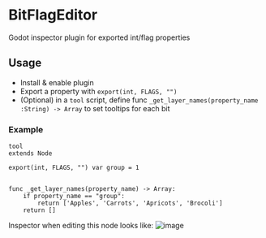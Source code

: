 # BitFlagEditor
Godot inspector plugin for exported int/flag properties

## Usage
- Install & enable plugin
- Export a property with `export(int, FLAGS, "")`
- (Optional) in a `tool` script, define func `_get_layer_names(property_name :String) -> Array` to set tooltips for each bit

### Example
```
tool
extends Node

export(int, FLAGS, "") var group = 1


func _get_layer_names(property_name) -> Array:
	if property_name == "group":
		return ['Apples', 'Carrots', 'Apricots', 'Brocoli']
	return []
```

Inspector when editing this node looks like:
![image](https://user-images.githubusercontent.com/6305593/180643403-6645a26f-fb58-4f70-8ec6-a6b243e1ad5d.png)
